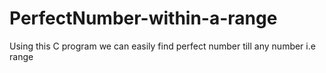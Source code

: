 # PerfectNumber-within-a-range
Using this C program we can easily find perfect number till any number i.e range
